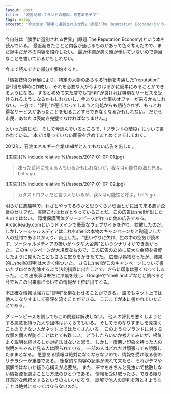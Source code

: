 ```yaml
---
layout: post
title:  "読書記録:ブランドの暗殺、悪意あるデマ"
tags: essay
excerpt: "今自分は「勝手に選別される世界」(原題:The Reputation Economy)という本を読んでいる。最近起きたことと内容が通じるものがあって色々考えたので、まだ途中だが本の内容を紹介したい。"
---
```


今自分は「勝手に選別される世界」(原題:The Reputation Economy)という本を読んでいる。
最近起きたことと内容が通じるものがあって色々考えたので、まだ途中だが本の内容を紹介したい。
最近体調が悪く頭が働いていないので適当なことを書いているかもしれない。

今まで読んできた部分を要約すると、

「情報技術の発展により、特定の人物のあらゆる行動を考慮した"reputation"(評判)を瞬時に作成し、それを必要な人が今よりはるかに簡単にみることができるようになる。
すると初めて来た店でも"評判"が良ければ特別なサービスを受けられるようになるかもしれないし、今よりいい仕事のオファーが来るかもしれない。
一方で、"評判"が悪くなってしまうと何処からも期待されず、もっとお得なサービスがあったことを知ることすらできなくなるかもしれない。
だから市民、あなたは表向き完璧でなければなりません。」

といった感じだ。
そして今読んでいるところで、「ブランドの暗殺」について書かれている。
本では乗っていない画像を含めてまとめてメモしておく。

2012年、石油エネルギー企業shellがとんでもない広告を出した。

![広告]({% include relative %}/assets/2017-01-07-01.jpg)

 > 凍った荒地に見える人もいるかもしれないが、我々は可能性の海と見る。Let's go.

![広告]({% include relative %}/assets/2017-01-07-02.jpg)

 > カタストロフィだと言う人もいるが、我々は可能性と呼ぶ。Let's go.

明らかに悪趣味で、わざとやってるのかと思うくらい映画とかに出て来る悪い企業のセリフだ。
実際これはわざとやっていることだ。この広告はshellが出したものではない。
環境保護団体グリーンピースが作った偽の広告である。
ArcticReady.comというドメインで豪華なウェブサイトを作り、拡散したのだ。
しかしソーシャルメディアはこれをshellの本物のキャンペーンだと勘違いした人の批判であふれかえり、炎上した。
"思いやりに欠け、世の中の空気が読めず、ソーシャルメディアの扱いがヘタな大企業"というシナリオができあがった。
このキャンペーンが大規模なもので、この広告のために莫大な金額を投資したように見えたこともさらに怒りをかきたてた。
広告は偽物だったが、結果的にshellの評判は大きく傷ついた。
さらにshellがこのキャンペーンについて書いたブログを削除するよう法的措置に出たことで、さらに印象は悪くなってしまった。
この出来事は未だに爪痕を残し、Googleで"shell arctic"などと調べると今でもこの出来事についての情報が上位に出てくる。

不正確な情報は強力に"評判"を損なわせることができる。
誰でもネット上では他人になりすまして悪評を流すことができる。
ここまでが本に書かれていたことである。

グリーンピースを倒してもこの問題は解決しない。
他人の評判を悪くしようとする悪意を持った人や団体はいくらでもいる。
そしてそのなりすましを見抜くことのできない人がネット上ではたくさんいる。
このようなブランドに対する攻撃を個人が防ぐことはとても難しい。
どうしたらいいか考えてみたが、根気よく説明を続けるしか対処法はないと思う。
しかし一度悪い印象を持った人の説明をちゃんと見る人は限られている。
一部の人はどれだけ頑張っても誤解したままとなる。
悪意ある情報は絶対になくならないので、情報を受け取る側のリテラシーが重要である。
衝撃的な内容の記事が流れて来たら、それがデマや誤解ではないか疑う心構えが必要だ。
また、デマをきちんと見抜いて拡散しない情報源を選ぶことも方法のひとつである。
情報を受け取ったら、できる限り好意的な解釈をするというのもいいだろう。
誤解で他人の評判を落とすようなことは絶対にあってはならないのだ。